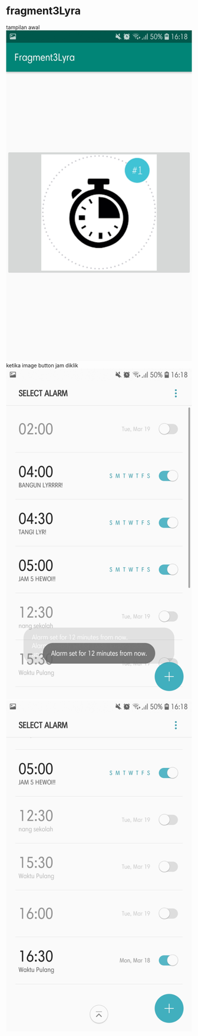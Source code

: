 # fragment3Lyra
tampilan awal
![alt text](https://github.com/lyrahrtn/fragment3Lyra/blob/master/12.jpg)
ketika image button jam diklik
![alt text](https://github.com/lyrahrtn/fragment3Lyra/blob/master/13.jpg)
![alt text](https://github.com/lyrahrtn/fragment3Lyra/blob/master/14.jpg)
